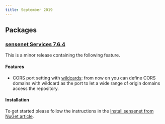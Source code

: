 ```yaml
---
title: September 2019
---
```


## Packages

### [sensenet Services 7.6.4](https://github.com/SenseNet/sensenet/releases/tag/v7.6.4)

This is a minor release containing the following feature.

#### Features
- CORS port setting with [wildcards](https://github.com/SenseNet/sensenet/issues/667): from now on you can define CORS domains with wildcard as the port to let a wide range of origin domains access the repository.

#### Installation
To get started please follow the instructions in the [Install sensenet from NuGet article](http://community.sensenet.com/docs/install-sn-from-nuget).
